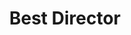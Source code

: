 ---
title: "Best Director"
edition: 2009
winner: "Michael Mann"
kind: "director"
film: public-enemies.md
image: https://m.media-amazon.com/images/M/MV5BMTUzMDM3MTA3Nl5BMl5BanBnXkFtZTcwMDQxNzM1Mg@@._V1_FMjpg_UX600_.jpg
type: award
weight: 2
---